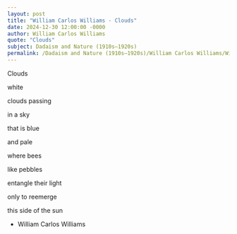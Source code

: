 ```yaml
---
layout: post
title: "William Carlos Williams - Clouds"
date: 2024-12-30 12:00:00 -0000
author: William Carlos Williams
quote: "Clouds"
subject: Dadaism and Nature (1910s–1920s)
permalink: /Dadaism and Nature (1910s–1920s)/William Carlos Williams/William Carlos Williams - Clouds
---
```


Clouds

white

clouds passing

in a sky

that is blue

and pale

where bees

like pebbles

entangle their light

only to reemerge

this side of the sun

- William Carlos Williams

